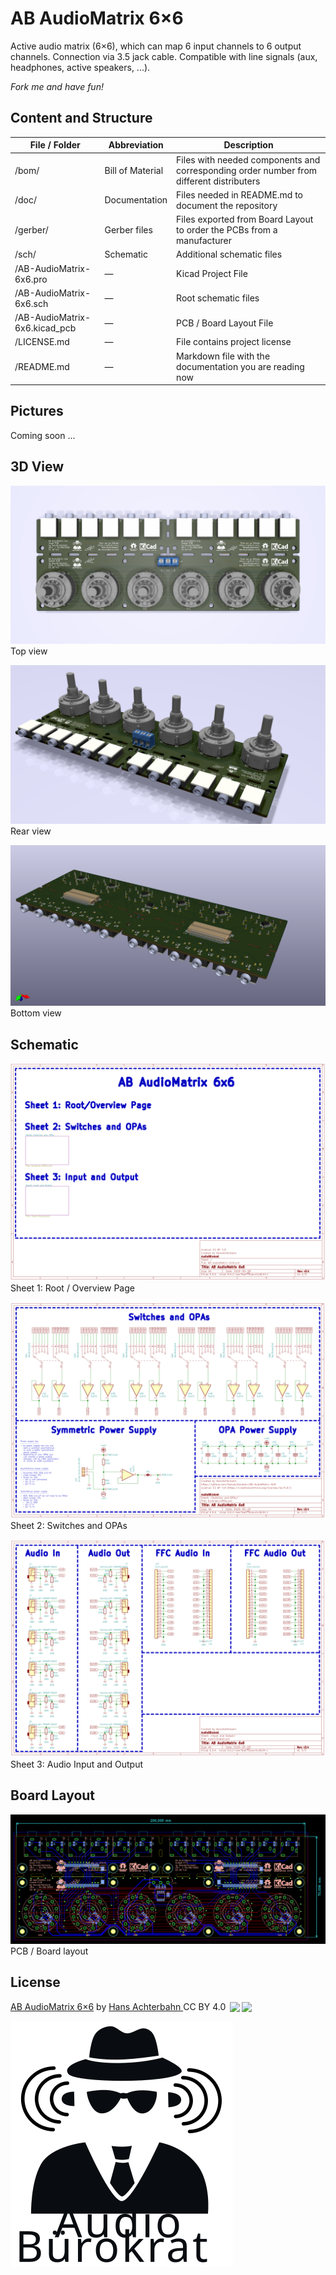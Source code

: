 # AB AudioMatrix 6×6

Active audio matrix (6×6), which can map 6 input channels to 6 output channels. Connection via 3.5 jack cable. Compatible with line signals (aux, headphones, active speakers, ...).

*Fork me and have fun!*

## Content and Structure

| File / Folder                 | Abbreviation     | Description                                                                             |
| ----------------------------- | ---------------- | --------------------------------------------------------------------------------------- |
| /bom/                         | Bill of Material | Files with needed components and corresponding order number from different distributers |
| /doc/                         | Documentation    | Files needed in README.md to document the repository                                    |
| /gerber/                      | Gerber files     | Files exported from Board Layout to order the PCBs from a manufacturer                  |
| /sch/                         | Schematic        | Additional schematic files                                                              |
| /AB-AudioMatrix-6x6.pro       | —                | Kicad Project File                                                                      |
| /AB-AudioMatrix-6x6.sch       | —                | Root schematic files                                                                    |
| /AB-AudioMatrix-6x6.kicad_pcb | —                | PCB / Board Layout File                                                                 |
| /LICENSE.md                   | —                | File contains project license                                                           |
| /README.md                    | —                | Markdown file with the documentation you are reading now                                |

## Pictures

Coming soon ...


## 3D View

![Top view](doc/3d-TopView.png)
Top view

<!--
![Rear view ](doc/3d-FrontView.png)
Front view
-->

![Rear view](doc/3d-RearView.png)
Rear view

![Bottom view](doc/3d-BottomView.png)
Bottom view


## Schematic

![Sheet 1: Root / Overview Page](doc/Schematic-1-Master.png)
Sheet 1: Root / Overview Page

![Sheet 2: Switches and OPAs](doc/Schematic-2-SwitchesOpas.png)
Sheet 2: Switches and OPAs

![Sheet 3: Audio Input and Output](doc/Schematic-3-InputOutput.png)
Sheet 3: Audio Input and Output

## Board Layout

![PCB / Board layout](doc/Board.png)
PCB / Board layout


## License

<p xmlns:dct="http://purl.org/dc/terms/" xmlns:cc="http://creativecommons.org/ns#" class="license-text"><a rel="cc:attributionURL" href="https://github.com/HansAchterbahn/AB-AudioMatrix-6x6"><span rel="dct:title">AB AudioMatrix 6×6</span></a> by <a rel="cc:attributionURL" href="https://github.com/HansAchterbahn/"><span rel="cc:attributionName">Hans Achterbahn </span></a>CC BY 4.0 <a href="https://creativecommons.org/licenses/by/4.0"><img style="height:22px!important;margin-left: 3px;vertical-align:text-bottom;" src="https://search.creativecommons.org/static/img/cc_icon.svg" /><img  style="height:22px!important;margin-left: 3px;vertical-align:text-bottom;" src="https://search.creativecommons.org/static/img/cc-by_icon.svg" /></a></p>

![AudioBürokrat Logo](doc/AB-Icon.svg)
